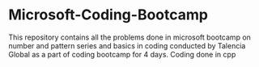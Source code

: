# Microsoft-Coding-Bootcamp
This repository contains all the problems done in microsoft bootcamp on number and pattern series and basics in coding conducted by Talencia Global as a part of coding bootcamp
for 4 days.
Coding done in cpp

